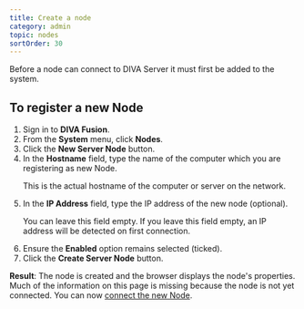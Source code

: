 ```yaml
---
title: Create a node
category: admin
topic: nodes
sortOrder: 30
---
```


Before a node can connect to DIVA Server it must first be added to the system.

## To register a new Node

<ol>

  <li>Sign in to <strong>DIVA Fusion</strong>.</li>

  <li>From the <strong>System</strong> menu, click <strong>Nodes</strong>.</li>

  <li>Click the <strong>New Server Node</strong> button.</li>

  <li>
    In the <strong>Hostname</strong> field, type the name of the computer which you are registering as new Node.
    <p class="note">This is the actual hostname of the computer or server on the network.</p>
  </li>

  <li>
    In the <strong>IP Address</strong> field, type the IP address of the new node (optional).
    <p class="note">You can leave this field empty. If you leave this field empty, an IP address will be detected on first connection.</p>
  </li>

  <li>Ensure the <strong>Enabled</strong> option remains selected (ticked).</li>

  <li>Click the <strong>Create Server Node</strong> button.</li>

</ol>

<p class="tip tip--result">
  <strong>Result</strong>: The node is created and the browser displays the node's properties. Much of the information on this page is missing because the node is not yet connected. You can now <a href="/v3/admin/configure-node.html">connect the new Node</a>.
</p>
